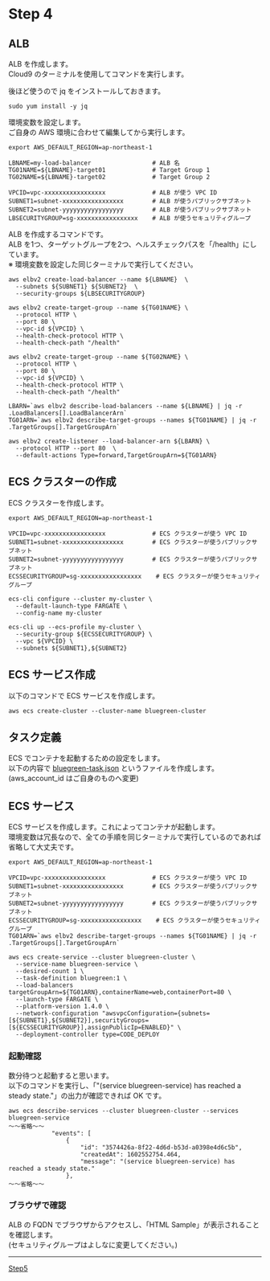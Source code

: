 # Step 4
## ALB
ALB を作成します。  
Cloud9 のターミナルを使用してコマンドを実行します。  

後ほど使うので jq をインストールしておきます。  

```
sudo yum install -y jq
```

環境変数を設定します。  
ご自身の AWS 環境に合わせて編集してから実行します。  

```
export AWS_DEFAULT_REGION=ap-northeast-1

LBNAME=my-load-balancer                 # ALB 名
TG01NAME=${LBNAME}-target01             # Target Group 1
TG02NAME=${LBNAME}-target02             # Target Group 2

VPCID=vpc-xxxxxxxxxxxxxxxxx             # ALB が使う VPC ID
SUBNET1=subnet-xxxxxxxxxxxxxxxxx        # ALB が使うパブリックサブネット
SUBNET2=subnet-yyyyyyyyyyyyyyyyy        # ALB が使うパブリックサブネット
LBSECURITYGROUP=sg-xxxxxxxxxxxxxxxxx    # ALB が使うセキュリティグループ
```

ALB を作成するコマンドです。  
ALB を1つ、ターゲットグループを2つ、ヘルスチェックパスを「/health」にしています。  
※ 環境変数を設定した同じターミナルで実行してください。  

```
aws elbv2 create-load-balancer --name ${LBNAME}  \
  --subnets ${SUBNET1} ${SUBNET2}  \
  --security-groups ${LBSECURITYGROUP}

aws elbv2 create-target-group --name ${TG01NAME} \
  --protocol HTTP \
  --port 80 \
  --vpc-id ${VPCID} \
  --health-check-protocol HTTP \
  --health-check-path "/health" 
  
aws elbv2 create-target-group --name ${TG02NAME} \
  --protocol HTTP \
  --port 80 \
  --vpc-id ${VPCID} \
  --health-check-protocol HTTP \
  --health-check-path "/health" 

LBARN=`aws elbv2 describe-load-balancers --name ${LBNAME} | jq -r .LoadBalancers[].LoadBalancerArn`
TG01ARN=`aws elbv2 describe-target-groups --names ${TG01NAME} | jq -r .TargetGroups[].TargetGroupArn`

aws elbv2 create-listener --load-balancer-arn ${LBARN} \
  --protocol HTTP --port 80  \
  --default-actions Type=forward,TargetGroupArn=${TG01ARN}
```


## ECS クラスターの作成
ECS クラスターを作成します。

```
export AWS_DEFAULT_REGION=ap-northeast-1

VPCID=vpc-xxxxxxxxxxxxxxxxx             # ECS クラスターが使う VPC ID
SUBNET1=subnet-xxxxxxxxxxxxxxxxx        # ECS クラスターが使うパブリックサブネット
SUBNET2=subnet-yyyyyyyyyyyyyyyyy        # ECS クラスターが使うパブリックサブネット
ECSSECURITYGROUP=sg-xxxxxxxxxxxxxxxxx    # ECS クラスターが使うセキュリティグループ

ecs-cli configure --cluster my-cluster \
  --default-launch-type FARGATE \
  --config-name my-cluster 

ecs-cli up --ecs-profile my-cluster \
  --security-group ${ECSSECURITYGROUP} \
  --vpc ${VPCID} \
  --subnets ${SUBNET1},${SUBNET2}
```

## ECS サービス作成
以下のコマンドで ECS サービスを作成します。  

```
aws ecs create-cluster --cluster-name bluegreen-cluster 
```

## タスク定義
ECS でコンテナを起動するための設定をします。  
以下の内容で [bluegreen-task.json](bluegreen-task.json) というファイルを作成します。  
(aws_account_id はご自身のものへ変更)   


## ECS サービス
ECS サービスを作成します。これによってコンテナが起動します。  
環境変数は冗長なので、全ての手順を同じターミナルで実行しているのであれば省略して大丈夫です。  

```
export AWS_DEFAULT_REGION=ap-northeast-1

VPCID=vpc-xxxxxxxxxxxxxxxxx             # ECS クラスターが使う VPC ID
SUBNET1=subnet-xxxxxxxxxxxxxxxxx        # ECS クラスターが使うパブリックサブネット
SUBNET2=subnet-yyyyyyyyyyyyyyyyy        # ECS クラスターが使うパブリックサブネット
ECSSECURITYGROUP=sg-xxxxxxxxxxxxxxxxx    # ECS クラスターが使うセキュリティグループ
TG01ARN=`aws elbv2 describe-target-groups --names ${TG01NAME} | jq -r .TargetGroups[].TargetGroupArn`

aws ecs create-service --cluster bluegreen-cluster \
  --service-name bluegreen-service \
  --desired-count 1 \
  --task-definition bluegreen:1 \
  --load-balancers targetGroupArn=${TG01ARN},containerName=web,containerPort=80 \
  --launch-type FARGATE \
  --platform-version 1.4.0 \
  --network-configuration "awsvpcConfiguration={subnets=[${SUBNET1},${SUBNET2}],securityGroups=[${ECSSECURITYGROUP}],assignPublicIp=ENABLED}" \
  --deployment-controller type=CODE_DEPLOY
```

### 起動確認
数分待つと起動すると思います。  
以下のコマンドを実行し、「"(service bluegreen-service) has reached a steady state."」の出力が確認できれば OK です。  

```
aws ecs describe-services --cluster bluegreen-cluster --services bluegreen-service 
～～省略～～
            "events": [
                {
                    "id": "3574426a-8f22-4d6d-b53d-a0398e4d6c5b",
                    "createdAt": 1602552754.464,
                    "message": "(service bluegreen-service) has reached a steady state."
                },
～～省略～～
```

### ブラウザで確認
ALB の FQDN でブラウザからアクセスし、「HTML Sample」が表示されることを確認します。  
(セキュリティグループはよしなに変更してください。)  

----

[Step5](../step5/README.md)
